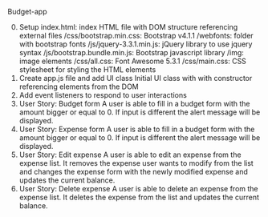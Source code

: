 Budget-app

0. Setup
index.html: index HTML file with DOM structure referencing external files
/css/bootstrap.min.css: Bootstrap v4.1.1
/webfonts: folder with bootstrap fonts
/js/jquery-3.3.1.min.js: jQuery library to use jquery syntax
/js/bootstrap.bundle.min.js: Bootstrap javascript library
/img: image elements
/css/all.css: Font Awesome 5.3.1
/css/main.css: CSS stylesheet for styling the HTML elements
1. Create app.js file and add UI class
Initial UI class with with constructor referencing elements from the DOM
2. Add event listeners to respond to user interactions
3. User Story: Budget form
A user is able to fill in a budget form with the amount bigger or equal to 0. If input is different the alert message will be displayed. 
4. User Story: Expense form
A user is able to fill in a budget form with the amount bigger or equal to 0. If input is different the alert message will be displayed. 
5. User Story: Edit expense
A user is able to edit an expense from the expense list. It removes the expense user wants to modify from the list and changes the expense form with the newly modified expense and updates the current balance.
6. User Story: Delete expense
A user is able to delete an expense from the expense list. It deletes the expense from the list and updates the current balance.
